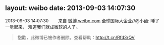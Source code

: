layout: weibo
date: 2013-09-03 14:07:30
---
<meta name="referrer" content="no-referrer" />

2013-09-03 14:07:30  &nbsp;&nbsp;&nbsp;&nbsp;&nbsp;&nbsp; 来自 <a href="http://weibo.com/" rel="nofollow">微博 weibo.com</a>
全球国际大企业//@小齿: 睡了一觉起来， 难道我们就成微软的人了。
>  抱歉，此微博已被作者删除。查看帮助：http://t.cn/Rfd3rQV

